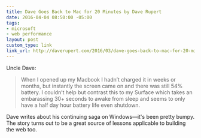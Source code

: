 ```yaml
---
title: Dave Goes Back to Mac for 20 Minutes by Dave Rupert
date: 2016-04-04 08:50:00 -05:00
tags:
- microsoft
- web performance
layout: post
custom_type: link
link_url: http://daverupert.com/2016/03/dave-goes-back-to-mac-for-20-minutes/
---
```


Uncle Dave:

> When I opened up my Macbook I hadn’t charged it in weeks or months, but instantly the screen came on and there was still 54% battery. I couldn’t help but contrast this to my Surface which takes an embarassing 30+ seconds to awake from sleep and seems to only have a half day hour battery life even shutdown.

Dave writes about his continuing saga on Windows—it's been pretty bumpy. The story turns out to be a great source of lessons applicable to building the web too.
